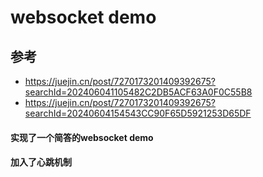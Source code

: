 <!--
 * @Author: htz
 * @Date: 2024-06-04 15:53:20
 * @LastEditors: 
 * @LastEditTime: 2024-06-25 21:43:23
 * @Description: 请填写简介
-->
# websocket demo
## 参考
- https://juejin.cn/post/7270173201409392675?searchId=202406041105482C2DB5ACF63A0F0C55B8
- https://juejin.cn/post/7270173201409392675?searchId=20240604154543CC90F65D5921253D65DF


#### 实现了一个简答的websocket demo
#### 加入了心跳机制